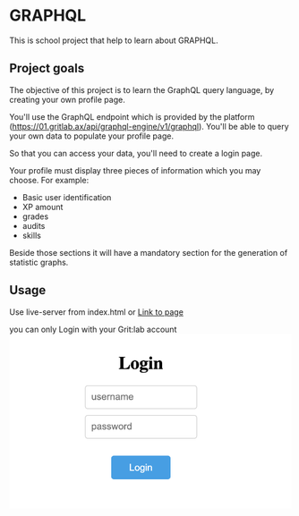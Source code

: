 # GRAPHQL

This is school project that help to learn about GRAPHQL.

## Project goals

The objective of this project is to learn the GraphQL query language, by creating your own profile page.

You'll use the GraphQL endpoint which is provided by the platform (https://01.gritlab.ax/api/graphql-engine/v1/graphql). You'll be able to query your own data to populate your profile page.

So that you can access your data, you'll need to create a login page.

Your profile must display three pieces of information which you may choose. For example:

- Basic user identification
- XP amount
- grades
- audits
- skills

Beside those sections it will have a mandatory section for the generation of statistic graphs.


## Usage
Use live-server from index.html or 
[Link to page](mainm0e.github.io/graphql/)

you can only Login with your Grit:lab account
![Alt Text](readmeimg/login.png)
